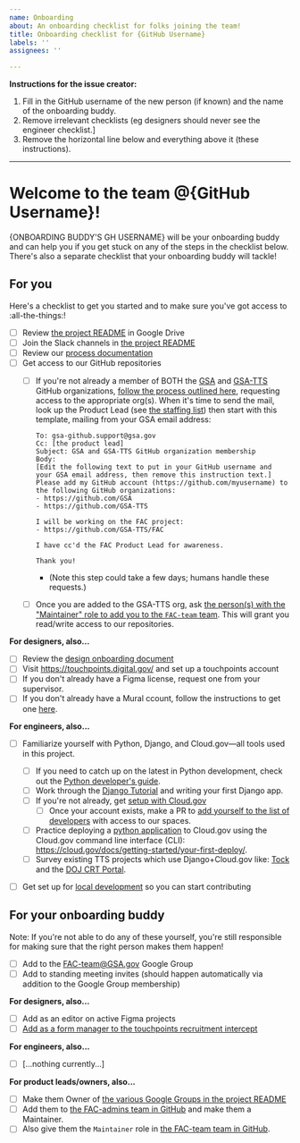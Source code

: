 ```yaml
---
name: Onboarding
about: An onboarding checklist for folks joining the team!
title: Onboarding checklist for {GitHub Username}
labels: ''
assignees: ''

---
```


**Instructions for the issue creator:** 
1. Fill in the GitHub username of the new person (if known) and the name of the onboarding buddy. 
1. Remove irrelevant checklists (eg designers should never see the engineer checklist.]
1. Remove the horizontal line below and everything above it (these instructions).

---

# Welcome to the team @{GitHub Username}!

{ONBOARDING BUDDY'S GH USERNAME} will be your onboarding buddy and can help you if you get stuck on any of the steps in the checklist below. There's also a separate checklist that your onboarding buddy will tackle!

## For you

Here's a checklist to get you started and to make sure you've got access to :all-the-things:!

- [ ] Review [the project README](https://docs.google.com/document/d/1g8nYqYS_ifFlZB-DBgfeSoJRMB__EqWsmLnacyk-bDI/) in Google Drive
- [ ] Join the Slack channels in [the project README](https://docs.google.com/document/d/1g8nYqYS_ifFlZB-DBgfeSoJRMB__EqWsmLnacyk-bDI/)
- [ ] Review our [process documentation](https://github.com/GSA-TTS/FAC#fac-documentation)
- [ ] Get access to our GitHub repositories
  - [ ] If you're not already a member of BOTH the [GSA](https://github.com/orgs/GSA/people) and [GSA-TTS](https://github.com/orgs/GSA-TTS/people) GitHub organizations, [follow the process outlined here](https://github.com/GSA/GitHub-Administration#joining-the-gsa-enterprise-organization), requesting access to the appropriate org(s). When it's time to send the mail, look up the Product Lead (see [the staffing list](https://docs.google.com/document/d/1g8nYqYS_ifFlZB-DBgfeSoJRMB__EqWsmLnacyk-bDI/edit#heading=h.us8xylqg455c)) then start with this template, mailing from your GSA email address:

    ```text
    To: gsa-github.support@gsa.gov
    Cc: [the product lead]
    Subject: GSA and GSA-TTS GitHub organization membership
    Body:
    [Edit the following text to put in your GitHub username and your GSA email address, then remove this instruction text.]
    Please add my GitHub account (https://github.com/myusername) to the following GitHub organizations:
    - https://github.com/GSA
    - https://github.com/GSA-TTS
    
    I will be working on the FAC project:
    - https://github.com/GSA-TTS/FAC
    
    I have cc'd the FAC Product Lead for awareness.
        
    Thank you!
    ```        
    - (Note this step could take a few days; humans handle these requests.)
  - [ ] Once you are added to the GSA-TTS org, ask [the person(s) with the "Maintainer" role to add you to the `FAC-team` team](https://github.com/orgs/GSA-TTS/teams/fac-team/members). This will grant you read/write access to our repositories.

**For designers, also...**
- [ ] Review the [design onboarding document](https://docs.google.com/document/d/1EILl0nZr59T4PFJJMtFbmnQDJPksgzIFPuoFDN0bk0g/edit#heading=h.bhu3dgydlbvr)
- [ ] Visit https://touchpoints.digital.gov/ and set up a touchpoints account
- [ ] If you don't already have a Figma license, request one from your supervisor. 
- [ ] If you don't already have a Mural ccount, follow the instructions to get one [here](https://handbook.tts.gsa.gov/tools/mural/).

**For engineers, also...**
- [ ] Familiarize yourself with Python, Django, and Cloud.gov—all tools used in this project.
  - [ ] If you need to catch up on the latest in Python development, check out the [Python developer's guide](https://devguide.python.org/).
  - [ ] Work through the [Django Tutorial](https://docs.djangoproject.com/en/4.0/intro/tutorial01/) and writing your first Django app.
  - [ ] If you're not already, get [setup with Cloud.gov](https://cloud.gov/docs/getting-started/setup/)
    - [ ] Once your account exists, make a PR to [add yourself to the list of developers](https://github.com/GSA-TTS/FAC/tree/main/terraform/management/config.tf) with access to our spaces.
  - [ ] Practice deploying a [python application](https://github.com/cloud-gov/cf-hello-worlds/tree/main/python-flask) to Cloud.gov using the Cloud.gov command line interface (CLI): https://cloud.gov/docs/getting-started/your-first-deploy/.
  - [ ] Survey existing TTS projects which use Django+Cloud.gov like: [Tock](https://github.com/18F/tock) and the [DOJ CRT Portal](https://github.com/usdoj-crt/crt-portal).
- [ ] Get set up for [local development](https://github.com/GSA-TTS/FAC/blob/main/docs/development.md#local-development) so you can start contributing


## For your onboarding buddy

Note: If you're not able to do any of these yourself, you're still responsible for making sure that the right person makes them happen!

- [ ] Add to the [FAC-team@GSA.gov](https://groups.google.com/a/gsa.gov/g/fac-team) Google Group
- [ ] Add to standing meeting invites (should happen automatically via addition to the Google Group membership)

**For designers, also...**
- [ ] Add as an editor on active Figma projects
- [ ] [Add as a form manager to the touchpoints recruitment intercept](https://touchpoints.app.cloud.gov/admin/forms/9412c559/permissions)

**For engineers, also...**
- [ ] [...nothing currently...]

**For product leads/owners, also...**
- [ ] Make them Owner of [the various Google Groups in the project README](https://docs.google.com/document/d/1g8nYqYS_ifFlZB-DBgfeSoJRMB__EqWsmLnacyk-bDI/edit#heading=h.81zynabayrrg)
- [ ] Add them to [the FAC-admins team in GitHub](https://github.com/orgs/GSA-TTS/teams/fac-admins/members) and make them a Maintainer.
- [ ] Also give them the `Maintainer` role in [the FAC-team team in GitHub](https://github.com/orgs/GSA-TTS/teams/fac-team/members).
